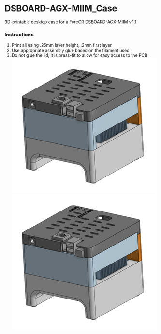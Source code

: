 # DSBOARD-AGX-MIIM_Case
3D-printable desktop case for a ForeCR DSBOARD-AGX-MIIM v.1.1
### Instructions
1. Print all using .25mm layer height, .2mm first layer
2. Use appropriate assembly glue based on the filament used
3. Do not glue the lid; it is press-fit to allow for easy access to the PCB  
![Assembled Case Image 1](https://github.com/Xorlent/DSBOARD-AGX-MIIM_Case/blob/main/images/DSBOARD-AGX-MIIM%20Assembly1.png)
![Assembled Case Image 2](https://github.com/Xorlent/DSBOARD-AGX-MIIM_Case/blob/main/images/DSBOARD-AGX-MIIM%20Assembly1.png)
